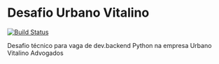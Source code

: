 # Desafio Urbano Vitalino
[![Build Status](https://travis-ci.com/Ernanidacosta/Desafio-Urbano-Vitalino-.svg?branch=main)](https://travis-ci.com/Ernanidacosta/Desafio-Urbano-Vitalino-)

Desafio técnico para vaga de dev.backend Python na empresa Urbano Vitalino Advogados
